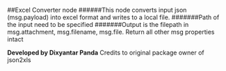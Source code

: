 ##Excel Converter node
######This node converts input json (msg.payload) into excel format and writes to a local file. 
#######Path of the input need to be specified
#######Output is the filepath in msg.attachment, msg.filename, msg.file.
Return all other msg properties intact

**Developed by Dixyantar Panda**
Credits to original package owner of json2xls
